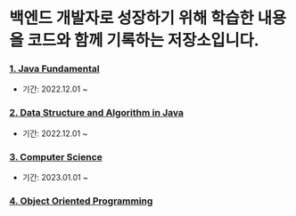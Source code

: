 # 백엔드 개발자로 성장하기 위해 학습한 내용을 코드와 함께 기록하는 저장소입니다.

### [1. Java Fundamental](./java/README.md)
- 기간: 2022.12.01 ~


### [2. Data Structure and Algorithm in Java](https://github.com/ithingv34/PlayGround/tree/algorithm) 
- 기간: 2022.12.01 ~ 

### [3. Computer Science](./computer_science/README.md)
- 기간: 2023.01.01 ~

### [4. Object Oriented Programming]()


